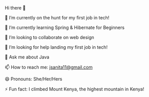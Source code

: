Hi there 👋

🔭 I’m currently on the hunt for my first job in tech! 

🌱 I’m currently learning Spring & Hibernate for Beginners  

👯 I’m looking to collaborate on web design

🤔 I’m looking for help landing my first job in tech!

💬 Ask me about Java  

📫 How to reach me: jsanita11@gmail.com  

😄 Pronouns: She/Her/Hers  

⚡ Fun fact: I climbed Mount Kenya, the highest mountain in Kenya!

